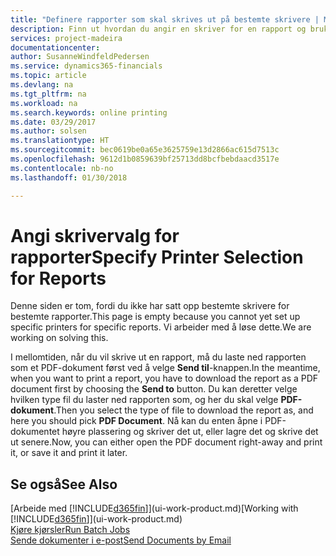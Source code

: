```yaml
---
title: "Definere rapporter som skal skrives ut på bestemte skrivere | Microsoft-dokumentasjon"
description: Finn ut hvordan du angir en skriver for en rapport og bruker vinduet Skrivervalg.
services: project-madeira
documentationcenter: 
author: SusanneWindfeldPedersen
ms.service: dynamics365-financials
ms.topic: article
ms.devlang: na
ms.tgt_pltfrm: na
ms.workload: na
ms.search.keywords: online printing
ms.date: 03/29/2017
ms.author: solsen
ms.translationtype: HT
ms.sourcegitcommit: bec0619be0a65e3625759e13d2866ac615d7513c
ms.openlocfilehash: 9612d1b0859639bf25713dd8bcfbebdaacd3517e
ms.contentlocale: nb-no
ms.lasthandoff: 01/30/2018

---
```

# <a name="specify-printer-selection-for-reports"></a><span data-ttu-id="889d6-103">Angi skrivervalg for rapporter</span><span class="sxs-lookup"><span data-stu-id="889d6-103">Specify Printer Selection for Reports</span></span>
<span data-ttu-id="889d6-104">Denne siden er tom, fordi du ikke har satt opp bestemte skrivere for bestemte rapporter.</span><span class="sxs-lookup"><span data-stu-id="889d6-104">This page is empty because you cannot yet set up specific printers for specific reports.</span></span> <span data-ttu-id="889d6-105">Vi arbeider med å løse dette.</span><span class="sxs-lookup"><span data-stu-id="889d6-105">We are working on solving this.</span></span>

<span data-ttu-id="889d6-106">I mellomtiden, når du vil skrive ut en rapport, må du laste ned rapporten som et PDF-dokument først ved å velge **Send til**-knappen.</span><span class="sxs-lookup"><span data-stu-id="889d6-106">In the meantime, when you want to print a report, you have to download the report as a PDF document first by choosing the **Send to** button.</span></span> <span data-ttu-id="889d6-107">Du kan deretter velge hvilken type fil du laster ned rapporten som, og her du skal velge **PDF-dokument**.</span><span class="sxs-lookup"><span data-stu-id="889d6-107">Then you select the type of file to download the report as, and here you should pick **PDF Document**.</span></span> <span data-ttu-id="889d6-108">Nå kan du enten åpne i PDF-dokumentet høyre plassering og skriver det ut, eller lagre det og skrive det ut senere.</span><span class="sxs-lookup"><span data-stu-id="889d6-108">Now, you can either open the PDF document right-away and print it, or save it and print it later.</span></span>

<!--

You can set up reports so that they must be printed on a specific printer. The following are some uses of printer selection:

- You can print reports on special company letterhead.
- You can print reports on different paper sizes.
- You can print reports on the default printer of a specified employee.

You use the **Printer Selections** window to set different values to obtain different output. If you set a specific printer selection, then it takes precedence over a more general printer selection. For example, you can set a printer selection that has values in the **User ID**, **Report ID**, and **Printer Name** fields. This printer selection takes precedence over a printer selection that has blank entries in the **User ID** or **Report ID** fields.

The following table describes the combination of values to specify when you set up printer selections for a report.

|To                                                 |Set the following values                                             |
|---------------------------------------------------|---------------------------------------------------------------------|
|Print a report to a specific printer for all users |Specify values in the **Report ID** and **Printer Name** fields and leave the **User ID** field blank.|
|Print all reports to a specific printer for a specific user|Specify values in the **User ID** and **Printer Name** fields and leave the **Report ID** field blank.|
|Set the default printer for all reports|Specify a value in the **Printer Name** field and leave the **User ID** and **Report ID** fields blank.|
|Print a specific report to the user’s default printer|Specify a value in the **Report ID** field and leave the **Printer Name** and **User ID** fields blank.|
|Print a specific report to a specific printer for a specific user|Specify values in all three fields.|
-->

## <a name="see-also"></a><span data-ttu-id="889d6-109">Se også</span><span class="sxs-lookup"><span data-stu-id="889d6-109">See Also</span></span>
<span data-ttu-id="889d6-110">[Arbeide med [!INCLUDE[d365fin](includes/d365fin_md.md)]](ui-work-product.md)</span><span class="sxs-lookup"><span data-stu-id="889d6-110">[Working with [!INCLUDE[d365fin](includes/d365fin_md.md)]](ui-work-product.md)</span></span>  
[<span data-ttu-id="889d6-111">Kjøre kjørsler</span><span class="sxs-lookup"><span data-stu-id="889d6-111">Run Batch Jobs</span></span>](ui-how-run-batch-jobs.md)  
[<span data-ttu-id="889d6-112">Sende dokumenter i e-post</span><span class="sxs-lookup"><span data-stu-id="889d6-112">Send Documents by Email</span></span>](ui-how-send-documents-email.md)  

